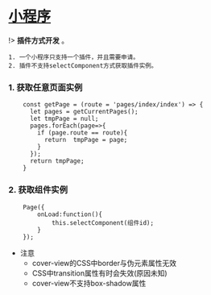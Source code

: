 # [小程序](https://developers.weixin.qq.com/miniprogram/dev/)

!>  **插件方式开发** 。

    1. 一个小程序只支持一个插件，并且需要申请。
    2. 插件不支持selectComponent方式获取插件实例。

### 1. 获取任意页面实例


```
    const getPage = (route = 'pages/index/index') => {
      let pages = getCurrentPages();
      let tmpPage = null;
      pages.forEach(page=>{
        if (page.route == route){
          return  tmpPage = page;
        }
      });
      return tmpPage;
    }
```

### 2. 获取组件实例

```
    Page({
        onLoad:function(){
            this.selectComponent(组件id);
        }
    });
```

* 注意
  - cover-view的CSS中border与伪元素属性无效
  - CSS中transition属性有时会失效(原因未知)
  - cover-view不支持box-shadow属性